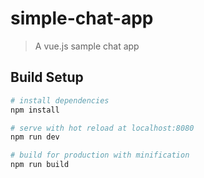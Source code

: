 # simple-chat-app

> A vue.js sample chat app

## Build Setup

``` bash
# install dependencies
npm install

# serve with hot reload at localhost:8080
npm run dev

# build for production with minification
npm run build
```
